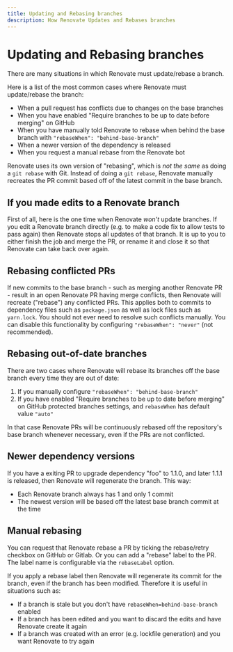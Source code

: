 ```yaml
---
title: Updating and Rebasing branches
description: How Renovate Updates and Rebases branches
---
```


# Updating and Rebasing branches

There are many situations in which Renovate must update/rebase a branch.

Here is a list of the most common cases where Renovate must update/rebase the branch:

- When a pull request has conflicts due to changes on the base branches
- When you have enabled "Require branches to be up to date before merging" on GitHub
- When you have manually told Renovate to rebase when behind the base branch with `"rebaseWhen": "behind-base-branch"`
- When a newer version of the dependency is released
- When you request a manual rebase from the Renovate bot

Renovate uses its own version of "rebasing", which is _not the same_ as doing a `git rebase` with Git.
Instead of doing a `git rebase`, Renovate manually recreates the PR commit based off of the latest commit in the base branch.

## If you made edits to a Renovate branch

First of all, here is the one time when Renovate _won't_ update branches.
If you edit a Renovate branch directly (e.g. to make a code fix to allow tests to pass again) then Renovate stops all updates of that branch.
It is up to you to either finish the job and merge the PR, or rename it and close it so that Renovate can take back over again.

## Rebasing conflicted PRs

If new commits to the base branch - such as merging another Renovate PR - result in an open Renovate PR having merge conflicts, then Renovate will recreate ("rebase") any conflicted PRs.
This applies both to commits to dependency files such as `package.json` as well as lock files such as `yarn.lock`.
You should not ever need to resolve such conflicts manually.
You can disable this functionality by configuring `"rebaseWhen": "never"` (not recommended).

## Rebasing out-of-date branches

There are two cases where Renovate will rebase its branches off the base branch every time they are out of date:

1. If you manually configure `"rebaseWhen": "behind-base-branch"`
1. If you have enabled "Require branches to be up to date before merging" on GitHub protected branches settings, and `rebaseWhen` has default value `"auto"`

In that case Renovate PRs will be continuously rebased off the repository's base branch whenever necessary, even if the PRs are not conflicted.

## Newer dependency versions

If you have a exiting PR to upgrade dependency "foo" to 1.1.0, and later 1.1.1 is released, then Renovate will regenerate the branch.
This way:

- Each Renovate branch always has 1 and only 1 commit
- The newest version will be based off the latest base branch commit at the time

## Manual rebasing

You can request that Renovate rebase a PR by ticking the rebase/retry checkbox on GitHub or Gitlab.
Or you can add a "rebase" label to the PR.
The label name is configurable via the `rebaseLabel` option.

If you apply a rebase label then Renovate will regenerate its commit for the branch, even if the branch has been modified.
Therefore it is useful in situations such as:

- If a branch is stale but you don't have `rebaseWhen=behind-base-branch` enabled
- If a branch has been edited and you want to discard the edits and have Renovate create it again
- If a branch was created with an error (e.g. lockfile generation) and you want Renovate to try again
